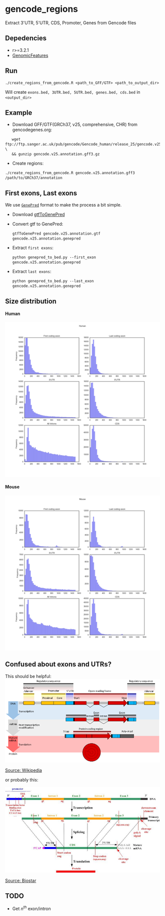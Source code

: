 # gencode_regions
Extract 3'UTR, 5'UTR, CDS, Promoter, Genes from Gencode files

## Depedencies
   
- r>=3.2.1
- [GenomicFeatures](http://bioconductor.org/packages/release/bioc/html/GenomicFeatures.html)

## Run

```{bash}
./create_regions_from_gencode.R <path_to_GFF/GTF> <path_to_output_dir>
```

Will create `exons.bed, 3UTR.bed, 5UTR.bed, genes.bed, cds.bed` in `<output_dir>`


## Example

- Download GFF/GTF(GRCh37, v25, comprehensive, CHR) from gencodegenes.org:

```{bash}
   wget ftp://ftp.sanger.ac.uk/pub/gencode/Gencode_human/release_25/gencode.v25.annotation.gff3.gz \
   && gunzip gencode.v25.annotation.gff3.gz
```

- Create regions:

```{bash}
./create_regions_from_gencode.R gencode.v25.annotation.gff3 /path/to/GRCh37/annotation
```

## First exons, Last exons

We use [`GenePred`](https://genome.ucsc.edu/FAQ/FAQformat#format9) format to make the process a bit simple.

 - Download [gtfToGenePred](http://hgdownload.cse.ucsc.edu/admin/exe/)
 - Convert gtf to GenePred:
 
     ```{bash}
     gtfToGenePred gencode.v25.annotation.gtf gencode.v25.annotation.genepred
     ```
     
 - Extract `first exons`:
 
     ```{bash}
     python genepred_to_bed.py --first_exon gencode.v25.annotation.genepred
     ```
     
 - Extract `last exons`:
 
     ```{bash}
     python genepred_to_bed.py --last_exon gencode.v25.annotation.genepred
     ```

## Size distribution

#### Human
![img](images/human.png)

#### Mouse
![img](images/mouse.png)



## Confused about exons and UTRs?

This should be helpful:
![img](images/eukaryotic_regulation.png)

[Source: Wikipedia](https://en.wikipedia.org/wiki/File:Gene_structure_eukaryote_2_annotated.svg)

or probably this:

![img](images/transcription_elements.jpg)

[Source: Biostar](https://www.biostars.org/p/47022/)


## TODO

- Get $n^{th}$ exon/intron


